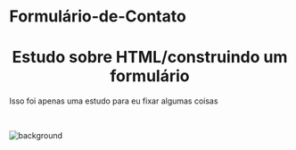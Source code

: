 # Formulário-de-Contato
<h1 align="center"> Estudo sobre HTML/construindo um formulário </h1>
<p> Isso foi apenas uma estudo para eu fixar algumas coisas<p> <br>

![background](https://user-images.githubusercontent.com/119015705/203878769-cf2b7241-55fe-408c-8fbe-9894968a5143.png)

